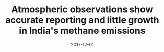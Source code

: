 ---
title: "<b>Atmospheric observations show accurate reporting and little growth in India's methane emissions</b>"
collection: publications
permalink: /publication/2017-12-01-Ganesan
date: 2017-12-01
year: 2017
venue: 'Nature Communications'
paperurl: 'https://doi.org/doi:10.1038/s41467-017-00994-7'
citation: '<b>33</b> - Ganesan A.L., Rigby M., Lunt M.F., Parker R.J., Boesch H. et al., <b>Atmospheric observations show accurate reporting and little growth in India&apos;s methane emissions</b>, Nature Communications, 8, 836, 2017. <a href="https://doi.org/doi:10.1038/s41467-017-00994-7">doi:10.1038/s41467-017-00994-7</a> (cited 25 times)

'
---